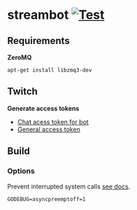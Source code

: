 # streambot [![Test](https://github.com/vikpe/streambot/actions/workflows/test.yml/badge.svg)](https://github.com/vikpe/streambot/actions/workflows/test.yml)

## Requirements
**ZeroMQ**
```shell
apt-get install libzmq3-dev
```

## Twitch
**Generate access tokens**
* [Chat acess token for bot](https://twitchapps.com/tmi/)
* [General access token](https://twitchtokengenerator.com/)

## Build
### Options
Prevent interrupted system calls [see docs](https://pkg.go.dev/github.com/pebbe/zmq4#section-documentation).
```
GODEBUG=asyncpreemptoff=1
```
